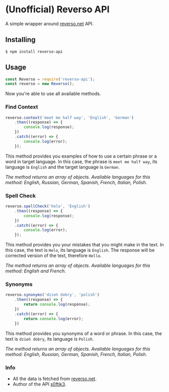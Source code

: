 # (Unofficial) Reverso API
A simple wrapper around [reverso.net](https://reverso.net) API.

## Installing
```
$ npm install reverso-api
```

## Usage
```javascript
const Reverso = require('reverso-api');
const reverso = new Reverso();
```
Now you're able to use all available methods.

### Find Context
```javascript
reverso.context('meet me half way', 'English', 'German')
    .then((response) => {
        console.log(response);
    })
    .catch((error) => {
        console.log(error);
    });
```
This method provides you examples of how to use a certain phrase or a word in target language.
In this case, the phrase is `meet me half way`, its language is `English` and the target language is `German`.

_The method returns an array of objects._
_Available languages for this method: English, Russian, German, Spanish, French, Italian, Polish._

### Spell Check
```javascript
reverso.spellCheck('helo', 'English')
    .then((response) => {
        console.log(response);
    })
    .catch((error) => {
        console.log(error);
    });
```
This method provides you your mistakes that you might make in the text.
In this case, the text is `Helo`, its language is `English`. The response will be corrected version of the text, therefore `Hello`.

_The method returns an array of objects._
_Available languages for this method: English and French._

### Synonyms
```javascript
reverso.synonyms('dzień dobry', 'polish')
    .then((response) => {
        return console.log(response);
    })
    .catch((error) => {
        return console.log(error);
    })
```
This method provides you synonyms of a word or phrase.
In this case, the text is `dzień dobry`, its language is `Polish`.

_The method returns an array of objects._
_Available languages for this method: English, Russian, German, Spanish, French, Italian, Polish._

### Info
* All the data is fetched from [reverso.net](https://reverso.net).
* Author of the API [s0ftik3](https://github.com/s0ftik3).
